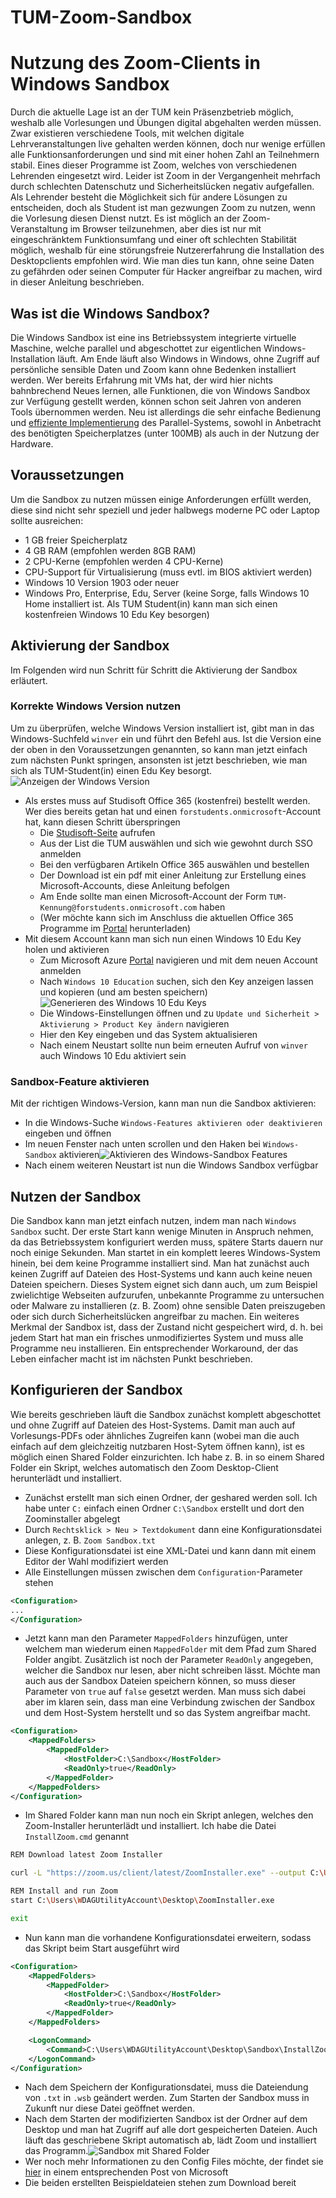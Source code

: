 
# TUM-Zoom-Sandbox
# Nutzung des Zoom-Clients in Windows Sandbox
Durch die aktuelle Lage ist an der TUM kein Präsenzbetrieb möglich, weshalb alle Vorlesungen und Übungen digital abgehalten werden müssen. Zwar existieren verschiedene Tools, mit welchen digitale Lehrveranstaltungen live gehalten werden können, doch nur wenige erfüllen alle Funktionsanforderungen und sind mit einer hohen Zahl an Teilnehmern stabil. Eines dieser Programme ist Zoom, welches von verschiedenen Lehrenden eingesetzt wird. Leider ist Zoom in der Vergangenheit mehrfach durch schlechten Datenschutz und Sicherheitslücken negativ aufgefallen. Als Lehrender besteht die Möglichkeit sich für andere Lösungen zu entscheiden, doch als Student ist man gezwungen Zoom zu nutzen, wenn die Vorlesung diesen Dienst nutzt. Es ist möglich an der Zoom-Veranstaltung im Browser teilzunehmen, aber dies ist nur mit eingeschränktem Funktionsumfang und einer oft schlechten Stabilität möglich, weshalb für eine störungsfreie Nutzererfahrung die Installation des Desktopclients empfohlen wird. Wie man dies tun kann, ohne seine Daten zu gefährden oder seinen Computer für Hacker angreifbar zu machen, wird in dieser Anleitung beschrieben.
## Was ist die Windows Sandbox?
Die Windows Sandbox ist eine ins Betriebssystem integrierte virtuelle Maschine, welche parallel und abgeschottet zur eigentlichen Windows-Installation läuft. Am Ende läuft also Windows in Windows, ohne Zugriff auf persönliche sensible Daten und Zoom kann ohne Bedenken installiert werden. Wer bereits Erfahrung mit VMs hat, der wird hier nichts bahnbrechend Neues lernen, alle Funktionen, die von Windows Sandbox zur Verfügung gestellt werden, können schon seit Jahren von anderen Tools übernommen werden. Neu ist allerdings die sehr einfache Bedienung und [effiziente Implementierung](https://techcommunity.microsoft.com/t5/windows-kernel-internals/windows-sandbox/ba-p/301849) des Parallel-Systems, sowohl in Anbetracht des benötigten Speicherplatzes (unter 100MB) als auch in der Nutzung der Hardware. 
## Voraussetzungen
Um die Sandbox zu nutzen müssen einige Anforderungen erfüllt werden, diese sind nicht sehr speziell und jeder halbwegs moderne PC oder Laptop sollte ausreichen:
* 1 GB freier Speicherplatz
* 4 GB RAM (empfohlen werden 8GB RAM)
* 2 CPU-Kerne (empfohlen werden 4 CPU-Kerne)
* CPU-Support für Virtualisierung (muss evtl. im BIOS aktiviert werden)
* Windows 10 Version 1903 oder neuer
* Windows Pro, Enterprise, Edu, Server (keine Sorge, falls Windows 10 Home installiert ist. Als TUM Student(in) kann man sich einen kostenfreien Windows 10 Edu Key besorgen)
## Aktivierung der Sandbox
Im Folgenden wird nun Schritt für Schritt die Aktivierung der Sandbox erläutert. 
### Korrekte Windows Version nutzen
Um zu überprüfen, welche Windows Version installiert ist, gibt man in das Windows-Suchfeld `winver` ein und führt den Befehl aus. Ist die Version eine der oben in den Voraussetzungen genannten, so kann man jetzt einfach zum nächsten Punkt springen, ansonsten ist jetzt beschrieben, wie man sich als TUM-Student(in) einen Edu Key besorgt.
![Anzeigen der Windows Version](https://i.imgur.com/jwVjffu.png)
* Als erstes muss auf Studisoft Office 365 (kostenfrei) bestellt werden. Wer dies bereits getan hat und einen `forstudents.onmicrosoft`-Account hat, kann diesen Schritt überspringen
  * Die [Studisoft-Seite](https://www.studisoft.de/studisoft/StudiSoft_Overview) aufrufen
  * Aus der List die TUM auswählen und sich wie gewohnt durch SSO anmelden
  * Bei den verfügbaren Artikeln Office 365 auswählen und bestellen
  * Der Download ist ein pdf mit einer Anleitung zur Erstellung eines Microsoft-Accounts, diese Anleitung befolgen
  * Am Ende sollte man einen Microsoft-Account der Form `TUM-Kennung@forstudents.onmicrosoft.com` haben
  * (Wer möchte kann sich im Anschluss die aktuellen Office 365 Programme im [Portal](https://portal.microsoftonline.com) herunterladen)
* Mit diesem Account kann man sich nun einen Windows 10 Edu Key holen und aktivieren
  * Zum Microsoft Azure [Portal](https://portal.azure.com/#blade/Microsoft_Azure_Education/EducationMenuBlade/software) navigieren und mit dem neuen Account anmelden
  * Nach `Windows 10 Education` suchen, sich den Key anzeigen lassen und kopieren (und am besten speichern)![Generieren des Windows 10 Edu Keys](https://i.imgur.com/mkT6GRX.png)
  * Die Windows-Einstellungen öffnen und zu `Update und Sicherheit > Aktivierung > Product Key ändern` navigieren
  * Hier den Key eingeben und das System aktualisieren
  * Nach einem Neustart sollte nun beim erneuten Aufruf von `winver` auch Windows 10 Edu aktiviert sein
### Sandbox-Feature aktivieren
Mit der richtigen Windows-Version, kann man nun die Sandbox aktivieren:
* In die Windows-Suche `Windows-Features aktivieren oder deaktivieren` eingeben und öffnen
* Im neuen Fenster nach unten scrollen und den Haken bei `Windows-Sandbox` aktivieren![Aktivieren des Windows-Sandbox Features](https://i.imgur.com/0ba8UdL.png)
* Nach einem weiteren Neustart ist nun die Windows Sandbox verfügbar
## Nutzen der Sandbox
Die Sandbox kann man jetzt einfach nutzen, indem man nach `Windows Sandbox` sucht. Der erste Start kann wenige Minuten in Anspruch nehmen, da das Betriebssystem konfiguriert werden muss, spätere Starts dauern nur noch einige Sekunden. Man startet in ein komplett leeres Windows-System hinein, bei dem keine Programme installiert sind. Man hat zunächst auch keinen Zugriff auf Dateien des Host-Systems und kann auch keine neuen Dateien speichern. Dieses System eignet sich dann auch, um zum Beispiel zwielichtige Webseiten aufzurufen, unbekannte Programme zu untersuchen oder Malware zu installieren (z. B. Zoom) ohne sensible Daten preiszugeben oder sich durch Sicherheitslücken angreifbar zu machen. Ein weiteres Merkmal der Sandbox ist, dass der Zustand nicht gespeichert wird, d. h. bei jedem Start hat man ein frisches unmodifiziertes System und muss alle Programme neu installieren. Ein entsprechender Workaround, der das Leben einfacher macht ist im nächsten Punkt beschrieben.
## Konfigurieren der Sandbox
Wie bereits geschrieben läuft die Sandbox zunächst komplett abgeschottet und ohne Zugriff auf Dateien des Host-Systems. Damit man auch auf Vorlesungs-PDFs oder ähnliches Zugreifen kann (wobei man die auch einfach auf dem gleichzeitig nutzbaren Host-Sytem öffnen kann), ist es möglich einen Shared Folder einzurichten. Ich habe z. B. in so einem Shared Folder ein Skript, welches automatisch den Zoom Desktop-Client herunterlädt und installiert.
* Zunächst erstellt man sich einen Ordner, der geshared werden soll. Ich habe unter `C:` einfach einen Ordner `C:\Sandbox` erstellt und dort den Zoominstaller abgelegt
* Durch `Rechtsklick > Neu > Textdokument` dann eine Konfigurationsdatei anlegen, z. B. `Zoom Sandbox.txt`
* Diese Konfigurationsdatei ist eine XML-Datei und kann dann mit einem Editor der Wahl modifiziert werden
* Alle Einstellungen müssen zwischen dem `Configuration`-Parameter stehen
```XML
<Configuration>
...
</Configuration>
```
* Jetzt kann man den Parameter `MappedFolders` hinzufügen, unter welchem man wiederum einen `MappedFolder` mit dem Pfad zum Shared Folder angibt. Zusätzlich ist noch der Parameter `ReadOnly` angegeben, welcher die Sandbox nur lesen, aber nicht schreiben lässt. Möchte man auch aus der Sandbox Dateien speichern können, so muss dieser Parameter von `true` auf `false` gesetzt werden. Man muss sich dabei aber im klaren sein, dass man eine Verbindung zwischen der Sandbox und dem Host-System herstellt und so das System angreifbar macht. 
```XML
<Configuration>
    <MappedFolders>
        <MappedFolder>
            <HostFolder>C:\Sandbox</HostFolder>
            <ReadOnly>true</ReadOnly>
        </MappedFolder>
    </MappedFolders>
</Configuration>
```
* Im Shared Folder kann man nun noch ein Skript anlegen, welches den Zoom-Installer herunterlädt und installiert. Ich habe die Datei `InstallZoom.cmd` genannt
```bash
REM Download latest Zoom Installer

curl -L "https://zoom.us/client/latest/ZoomInstaller.exe" --output C:\Users\WDAGUtilityAccount\Desktop\ZoomInstaller.exe

REM Install and run Zoom
start C:\Users\WDAGUtilityAccount\Desktop\ZoomInstaller.exe

exit
```
* Nun kann man die vorhandene Konfigurationsdatei erweitern, sodass das Skript beim Start ausgeführt wird
```XML
<Configuration>
    <MappedFolders>
        <MappedFolder>
            <HostFolder>C:\Sandbox</HostFolder>
            <ReadOnly>true</ReadOnly>
        </MappedFolder>
    </MappedFolders>

	<LogonCommand>
		<Command>C:\Users\WDAGUtilityAccount\Desktop\Sandbox\InstallZoom.cmd</Command>
	</LogonCommand>
</Configuration>
```
* Nach dem Speichern der Konfigurationsdatei, muss die Dateiendung von `.txt` in `.wsb` geändert werden. Zum Starten der Sandbox muss in Zukunft nur diese Datei geöffnet werden.
* Nach dem Starten der modifizierten Sandbox ist der Ordner auf dem Desktop und man hat Zugriff auf alle dort gespeicherten Dateien. Auch läuft das geschriebene Skript automatisch ab, lädt Zoom und installiert das Programm.![Sandbox mit Shared Folder](https://i.imgur.com/KHiM1j0.png)
* Wer noch mehr Informationen zu den Config Files möchte, der findet sie [hier](https://techcommunity.microsoft.com/t5/windows-kernel-internals/windows-sandbox-config-files/ba-p/354902) in einem entsprechenden Post von Microsoft
* Die beiden erstellten Beispieldateien stehen zum Download bereit

